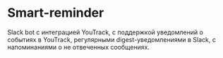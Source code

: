 # Smart-reminder
Slack bot c интеграцией YouTrack, с поддержкой
уведомлений о событиях в YouTrack, регулярными digest-уведомлениями в
Slack, с напоминаниями о не отвеченных сообщениях.